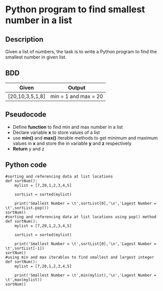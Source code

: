 # Python program to find smallest number in a list

## Description
Given a list of numbers, the task is to write a Python program to find the smallest number in given list.

## BDD


|       Given         |       Output          |
|---------------------|-----------------------|
|   [20,10,3,5,1,8]   | min = 1 and max = 20  |


## Pseudocode
- Define **function** to find min and max number in a list
- Declare  variable **x** to store values of a list
- use **min()** and **max()** iterable methods to get minimum and maximum values in **x** and store the in variable **y** and **z** respectively
- **Return** y and z

## Python code

```text
#sorting and referencing data at list locations
def sortNum():
    mylist = [7,20,1,2,3,4,5]
    
    sortList = sorted(mylist)
    
    print('Smallest Number = \t',sortList[0],'\n','Lagest Number = \t',sortList.pop())
sortNum()
#sorting and referencing data at list locations using pop() method
def sortNum():
    mylist = [7,20,1,2,3,4,5]
    
    sortList = sorted(mylist)
    
    print('Smallest Number = \t',sortList[0],'\n','Lagest Number = \t',sortList[-1])
sortNum()
#using min and max iterables to find smallest and largest integer
def sortNum():
    mylist = [7,20,1,2,3,4,5]
    
    print('Smallest Number = \t',min(mylist),'\n','Lagest Number = \t',max(mylist))
sortNum()
```

